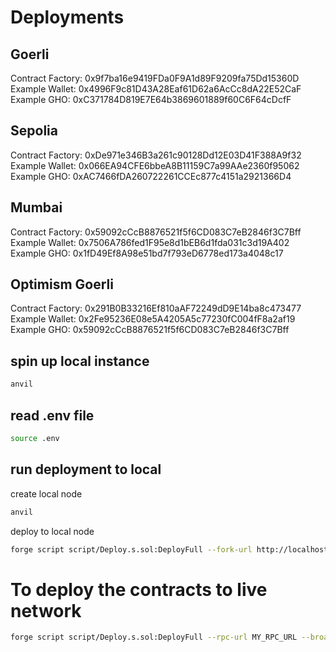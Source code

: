 # Deployments

## Goerli
  Contract Factory: 0x9f7ba16e9419FDa0F9A1d89F9209fa75Dd15360D
  Example Wallet: 0x4996F9c81D43A28Eaf61D62a6AcCc8dA22E52CaF
  Example GHO: 0xC371784D819E7E64b3869601889f60C6F64cDcfF

## Sepolia
  Contract Factory: 0xDe971e346B3a261c90128Dd12E03D41F388A9f32
  Example Wallet: 0x066EA94CFE6bbeA8B11159C7a99AAe2360f95062
  Example GHO: 0xAC7466fDA260722261CCEc877c4151a2921366D4

## Mumbai
  Contract Factory: 0x59092cCcB8876521f5f6CD083C7eB2846f3C7Bff
  Example Wallet: 0x7506A786fed1F95e8d1bEB6d1fda031c3d19A402
  Example GHO: 0x1fD49Ef8A98e51bd7f793eD6778ed173a4048c17

## Optimism Goerli
  Contract Factory: 0x291B0B33216Ef810aAF72249dD9E14ba8c473477
  Example Wallet: 0x2Fe95236E08e5A4205A5c77230fC004fF8a2af19
  Example GHO: 0x59092cCcB8876521f5f6CD083C7eB2846f3C7Bff

## spin up local instance
``` bash
anvil
``` 
## read .env file
``` bash
source .env
``` 
## run deployment to local 

create local node

``` bash
anvil
```

deploy to local node 

``` bash
forge script script/Deploy.s.sol:DeployFull --fork-url http://localhost:8545 --broadcast
``` 

# To deploy the contracts to live network

``` bash
forge script script/Deploy.s.sol:DeployFull --rpc-url MY_RPC_URL --broadcast --verify -vvvv
``` 





